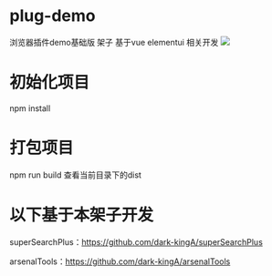 # plug-demo
浏览器插件demo基础版 架子 基于vue elementui 相关开发
<img src="https://mmbiz.qpic.cn/mmbiz_png/ZSTfz8I9cvicl2XPbiboVibcgGyStPsU9f7HRLJ6meibjuUXDMLZYTcX5lWIBQicoKsqB4ibmAmRTTLUXrUw4zbzrABQ/640?wx_fmt=png&wxfrom=5&wx_lazy=1&wx_co=1">

# 初始化项目
npm install

# 打包项目
npm run build
查看当前目录下的dist

# 以下基于本架子开发
superSearchPlus：https://github.com/dark-kingA/superSearchPlus

arsenalTools：https://github.com/dark-kingA/arsenalTools

